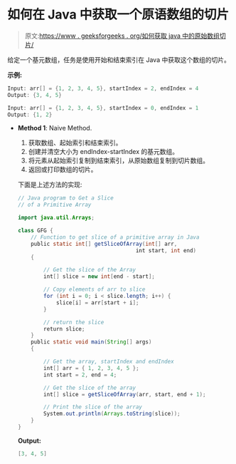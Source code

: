 # 如何在 Java 中获取一个原语数组的切片

> 原文:[https://www . geeksforgeeks . org/如何获取 java 中的原始数组切片/](https://www.geeksforgeeks.org/how-to-get-slice-of-a-primitive-array-in-java/)

给定一个基元数组，任务是使用开始和结束索引在 Java 中获取这个数组的切片。

**示例:**

```java
Input: arr[] = {1, 2, 3, 4, 5}, startIndex = 2, endIndex = 4
Output: {3, 4, 5}

Input: arr[] = {1, 2, 3, 4, 5}, startIndex = 0, endIndex = 1
Output: {1, 2}

```

*   **Method 1**: Naive Method.
    1.  获取数组、起始索引和结束索引。
    2.  创建并清空大小为 endIndex-startIndex 的基元数组。
    3.  将元素从起始索引复制到结束索引，从原始数组复制到切片数组。
    4.  返回或打印数组的切片。

    下面是上述方法的实现:

    ```java
    // Java program to Get a Slice
    // of a Primitive Array

    import java.util.Arrays;

    class GFG {
        // Function to get slice of a primitive array in Java
        public static int[] getSliceOfArray(int[] arr, 
                                         int start, int end)
        {

            // Get the slice of the Array
            int[] slice = new int[end - start];

            // Copy elements of arr to slice
            for (int i = 0; i < slice.length; i++) {
                slice[i] = arr[start + i];
            }

            // return the slice
            return slice;
        }
        public static void main(String[] args)
        {

            // Get the array, startIndex and endIndex
            int[] arr = { 1, 2, 3, 4, 5 };
            int start = 2, end = 4;

            // Get the slice of the array
            int[] slice = getSliceOfArray(arr, start, end + 1);

            // Print the slice of the array
            System.out.println(Arrays.toString(slice));
        }
    }
    ```

    **Output:**

    ```java
    [3, 4, 5]

    ```